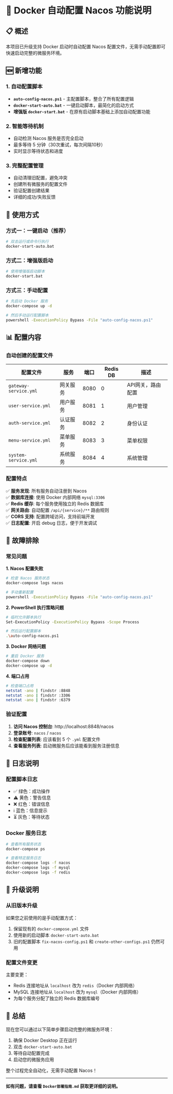 # 🚀 Docker 自动配置 Nacos 功能说明

## 📋 概述

本项目已升级支持 Docker 启动时自动配置 Nacos 配置文件，无需手动配置即可快速启动完整的微服务环境。

## 🆕 新增功能

### 1. 自动配置脚本
- **`auto-config-nacos.ps1`** - 主配置脚本，整合了所有配置逻辑
- **`docker-start-auto.bat`** - 一键启动脚本，最简化的启动方式
- **增强版 `docker-start.bat`** - 在原有启动脚本基础上添加自动配置功能

### 2. 智能等待机制
- 自动检测 Nacos 服务是否完全启动
- 最多等待 5 分钟（30次重试，每次间隔10秒）
- 实时显示等待状态和进度

### 3. 完整配置管理
- 自动清理旧配置，避免冲突
- 创建所有微服务的配置文件
- 验证配置创建结果
- 详细的成功/失败反馈

## 🎯 使用方式

### 方式一：一键启动（推荐）
```bash
# 双击运行或命令行执行
docker-start-auto.bat
```

### 方式二：增强版启动
```bash
# 使用增强版启动脚本
docker-start.bat
```

### 方式三：手动配置
```bash
# 先启动 Docker 服务
docker-compose up -d

# 然后手动运行配置脚本
powershell -ExecutionPolicy Bypass -File "auto-config-nacos.ps1"
```

## 📊 配置内容

### 自动创建的配置文件

| 配置文件 | 服务 | 端口 | Redis DB | 描述 |
|----------|------|------|----------|------|
| `gateway-service.yml` | 网关服务 | 8080 | 0 | API网关，路由配置 |
| `user-service.yml` | 用户服务 | 8081 | 1 | 用户管理 |
| `auth-service.yml` | 认证服务 | 8082 | 2 | 身份认证 |
| `menu-service.yml` | 菜单服务 | 8083 | 3 | 菜单权限 |
| `system-service.yml` | 系统服务 | 8084 | 4 | 系统管理 |

### 配置特点

✅ **服务发现**: 所有服务自动注册到 Nacos  
✅ **数据库连接**: 使用 Docker 内部网络 `mysql:3306`  
✅ **Redis 缓存**: 每个服务使用独立的 Redis 数据库  
✅ **网关路由**: 自动配置 `/api/{service}/**` 路由规则  
✅ **CORS 支持**: 配置跨域访问，支持前端开发  
✅ **日志配置**: 开启 debug 日志，便于开发调试  

## 🔧 故障排除

### 常见问题

**1. Nacos 配置失败**
```bash
# 检查 Nacos 服务状态
docker-compose logs nacos

# 手动重新配置
powershell -ExecutionPolicy Bypass -File "auto-config-nacos.ps1"
```

**2. PowerShell 执行策略问题**
```bash
# 临时允许脚本执行
Set-ExecutionPolicy -ExecutionPolicy Bypass -Scope Process

# 然后运行配置脚本
.\auto-config-nacos.ps1
```

**3. Docker 网络问题**
```bash
# 重启 Docker 服务
docker-compose down
docker-compose up -d
```

**4. 端口占用**
```bash
# 检查端口占用
netstat -ano | findstr :8848
netstat -ano | findstr :3306
netstat -ano | findstr :6379
```

### 验证配置

1. **访问 Nacos 控制台**: http://localhost:8848/nacos
2. **登录账号**: `nacos` / `nacos`
3. **检查配置列表**: 应该看到 5 个 `.yml` 配置文件
4. **查看服务列表**: 启动微服务后应该能看到服务注册信息

## 📝 日志说明

### 配置脚本日志
- ✅ 绿色：成功操作
- ⚠️ 黄色：警告信息
- ❌ 红色：错误信息
- ℹ️ 蓝色：信息提示
- ⏳ 灰色：等待状态

### Docker 服务日志
```bash
# 查看所有服务状态
docker-compose ps

# 查看特定服务日志
docker-compose logs -f nacos
docker-compose logs -f mysql
docker-compose logs -f redis
```

## 🔄 升级说明

### 从旧版本升级

如果您之前使用的是手动配置方式：

1. 保留现有的 `docker-compose.yml` 文件
2. 使用新的启动脚本 `docker-start-auto.bat`
3. 旧的配置脚本 `fix-nacos-config.ps1` 和 `create-other-configs.ps1` 仍然可用

### 配置文件变更

主要变更：
- Redis 连接地址从 `localhost` 改为 `redis`（Docker 内部网络）
- MySQL 连接地址从 `localhost` 改为 `mysql`（Docker 内部网络）
- 为每个服务分配了独立的 Redis 数据库编号

## 🎉 总结

现在您可以通过以下简单步骤启动完整的微服务环境：

1. 确保 Docker Desktop 正在运行
2. 双击 `docker-start-auto.bat`
3. 等待自动配置完成
4. 启动您的微服务应用

整个过程完全自动化，无需手动配置 Nacos！

---

**如有问题，请查看 `Docker部署指南.md` 获取更详细的说明。**